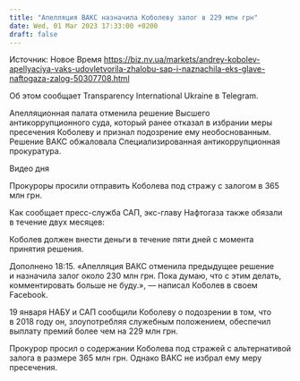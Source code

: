 ```yaml
---
title: "Апелляция ВАКС назначила Коболеву залог в 229 млн грн"
date: Wed, 01 Mar 2023 17:33:00 +0200
draft: false
---
```

Источник: Новое Время https://biz.nv.ua/markets/andrey-kobolev-apellyaciya-vaks-udovletvorila-zhalobu-sap-i-naznachila-eks-glave-naftogaza-zalog-50307708.html


Об этом сообщает Transparency International Ukraine в Telegram.

Апелляционная палата отменила решение Высшего антикоррупционного суда, который ранее отказал в избрании меры пресечения Коболеву и признал подозрение ему необоснованным. Решение ВАКС обжаловала Специализированная антикоррупционная прокуратура.

  Видео дня   

Прокуроры просили отправить Коболева под стражу с залогом в 365 млн грн.

Как сообщает пресс-служба САП, экс-главу Нафтогаза также обязали в течение двух месяцев:

Коболев должен внести деньги в течение пяти дней с момента принятия решения.

Дополнено 18:15. «Апелляция ВАКС отменила предыдущее решение и назначила залог около 230 млн грн. Пока думаю, что с этим делать, комментировать больше не буду.», — написал Коболев в своем Facebook.

19 января НАБУ и САП сообщили Коболеву о подозрении в том, что в 2018 году он, злоупотребляя служебным положением, обеспечил выплату премий более чем на 229 млн грн.

Прокурор просил о содержании Коболева под стражей с альтернативой залога в размере 365 млн грн. Однако ВАКС не избрал ему меру пресечения.
